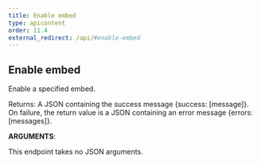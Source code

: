 ```yaml
---
title: Enable embed
type: apicontent
order: 11.4
external_redirect: /api/#enable-embed
---
```


## Enable embed

Enable a specified embed.

Returns: A JSON containing the success message {success: [message]}. On failure, the return value is a JSON containing an error message {errors: [messages]}.

**ARGUMENTS**:

This endpoint takes no JSON arguments.
